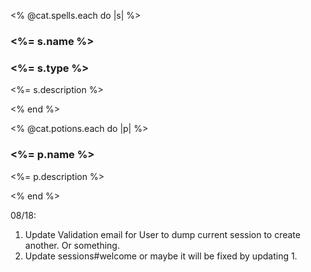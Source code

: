 <!-- Cat.spells iterator -->
<% @cat.spells.each do |s| %>
  <h3><%= s.name %></h3>
  <h3><%= s.type %></h3>
  <p><%= s.description %></p>
<% end %>

<!-- Cat.potions iterator -->
<% @cat.potions.each do |p| %>
  <h3><%= p.name %></h3>
  <p><%= p.description %></p>
<% end %>

08/18:
1. Update Validation email for User to dump current session to create another. Or something.
2. Update sessions#welcome or maybe it will be fixed by updating 1.
